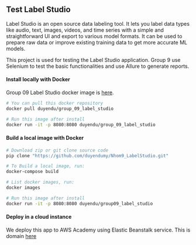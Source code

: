 ## Test Label Studio

Label Studio is an open source data labeling tool. It lets you label data types like audio, text, images, videos, and time series with a simple and straightforward UI and export to various model formats. It can be used to prepare raw data or improve existing training data to get more accurate ML models.

This project is used for testing the Label Studio application. Group 9 use Selenium to test the basic functionalities and use Allure to generate reports.

#### Install locally with Docker

Group 09 Label Studio docker image is [here](https://hub.docker.com/repository/docker/duyendu/group_09_label_studio).

```bash
# You can pull this docker repository
docker pull duyendu/group_09_label_studio

# Run this image after install
docker run -it -p 8080:8080 duyendu/group_09_label_studio
```

#### Build a local image with Docker

```bash
# Download zip or git clone source code
pip clone "https://github.com/duyendumy/Nhom9_LabelStudio.git"

# To Build a local image, run:
docker-compose build

# List docker images, run:
docker images

# Run this image after install
docker run -it -p 8080:8080 duyendu/group09_label_studio
```

#### Deploy in a cloud instance

We deploy this app to AWS Academy using Elastic Beanstalk service.
This is domain [here](http://testlabelstudio.us-east-1.elasticbeanstalk.com/)
